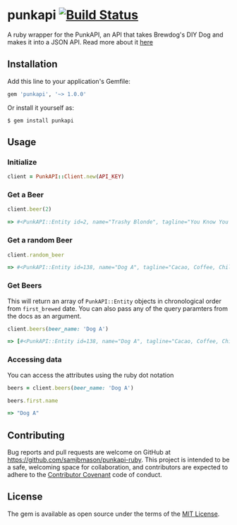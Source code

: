 # punkapi [![Build Status](https://travis-ci.org/samjbmason/punkapi-ruby.svg?branch=master)](https://travis-ci.org/samjbmason/punkapi-ruby)

A ruby wrapper for the PunkAPI, an API that takes Brewdog's DIY Dog and makes it into a JSON API. Read more about it [here](https://github.com/samjbmason/punkapi)

## Installation

Add this line to your application's Gemfile:

```ruby
gem 'punkapi', '~> 1.0.0'
```

Or install it yourself as:

```
$ gem install punkapi
```

## Usage

### Initialize

```ruby
client = PunkAPI::Client.new(API_KEY)
```

### Get a Beer
```ruby
client.beer(2)

=> #<PunkAPI::Entity id=2, name="Trashy Blonde", tagline="You Know You Shouldn't", first_brewed="April 2008", ...
```

### Get a random Beer
```ruby
client.random_beer

=> #<PunkAPI::Entity id=138, name="Dog A", tagline="Cacao, Coffee, Chili Imperial Anniversary Stout.", first_brewed="May 2012", ...
```

### Get Beers
This will return an array of `PunkAPI::Entity` objects in chronological order from `first_brewed` date. You can also pass any of the query paramters from the docs as an argument.

```ruby
client.beers(beer_name: 'Dog A')

=> [#<PunkAPI::Entity id=138, name="Dog A", tagline="Cacao, Coffee, Chili Imperial Anniversary Stout.", first_brewed="May 2012", ...]
```

### Accessing data
You can access the attributes using the ruby dot notation

```ruby
beers = client.beers(beer_name: 'Dog A')

beers.first.name

=> "Dog A"
```

## Contributing
Bug reports and pull requests are welcome on GitHub at https://github.com/samjbmason/punkapi-ruby. This project is intended to be a safe, welcoming space for collaboration, and contributors are expected to adhere to the [Contributor Covenant](http://contributor-covenant.org) code of conduct.


## License
The gem is available as open source under the terms of the [MIT License](http://opensource.org/licenses/MIT).

